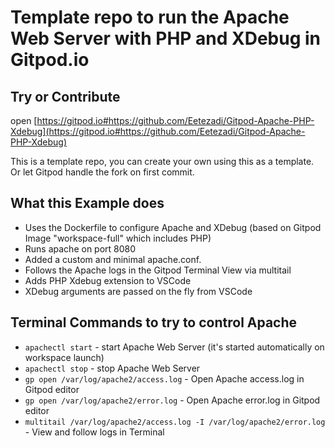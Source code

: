 # Template repo to run the Apache Web Server with PHP and XDebug in Gitpod.io

## Try or Contribute

open [https://gitpod.io#https://github.com/Eetezadi/Gitpod-Apache-PHP-Xdebug](https://gitpod.io#https://github.com/Eetezadi/Gitpod-Apache-PHP-Xdebug)

This is a template repo, you can create your own using this as a template. Or let Gitpod handle the fork on first commit.

## What this Example does

* Uses the Dockerfile to configure Apache and XDebug (based on Gitpod Image "workspace-full" which includes PHP)
* Runs apache on port 8080
* Added a custom and minimal apache.conf. 
* Follows the Apache logs in the Gitpod Terminal View via multitail
* Adds PHP Xdebug extension to VSCode
* XDebug arguments are passed on the fly from VSCode 

## Terminal Commands to try to control Apache
* `apachectl start` - start Apache Web Server (it's started automatically on workspace launch)
* `apachectl stop` - stop Apache Web Server
* `gp open /var/log/apache2/access.log` - Open Apache access.log in Gitpod editor
* `gp open /var/log/apache2/error.log` - Open Apache error.log in Gitpod editor
* `multitail /var/log/apache2/access.log -I /var/log/apache2/error.log` - View and follow logs in Terminal

